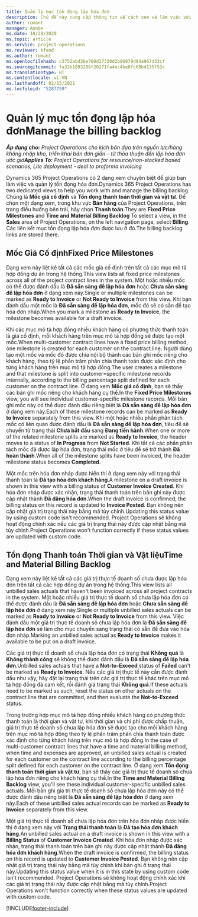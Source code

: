 ```yaml
---
title: Quản lý mục tồn đọng lập hóa đơn
description: Chủ đề này cung cấp thông tin về cách xem và làm việc với mục tồn đọng lập hóa đơn trong Project Operations.
author: rumant
manager: Annbe
ms.date: 10/20/2020
ms.topic: article
ms.service: project-operations
ms.reviewer: kfend
ms.author: rumant
ms.openlocfilehash: c3752abd26e760d27320d2b86079d84a967d53cf
ms.sourcegitcommit: fa32b1893286f20271fa4ec4be8fc68bd135f53c
ms.translationtype: HT
ms.contentlocale: vi-VN
ms.lasthandoff: 02/15/2021
ms.locfileid: "5287759"
---
```

# <a name="manage-the-billing-backlog"></a><span data-ttu-id="7270c-103">Quản lý mục tồn đọng lập hóa đơn</span><span class="sxs-lookup"><span data-stu-id="7270c-103">Manage the billing backlog</span></span>

<span data-ttu-id="7270c-104">_**Áp dụng cho:** Project Operations cho kịch bản dựa trên nguồn lực/hàng không nhập kho, triển khai bản đơn giản – từ thỏa thuận đến lập hóa đơn ước giá_</span><span class="sxs-lookup"><span data-stu-id="7270c-104">_**Applies To:** Project Operations for resource/non-stocked based scenarios, Lite deployment - deal to proforma invoicing_</span></span>

<span data-ttu-id="7270c-105">Dynamics 365 Project Operations có 2 dạng xem chuyên biệt để giúp bạn làm việc và quản lý tồn đọng hóa đơn.</span><span class="sxs-lookup"><span data-stu-id="7270c-105">Dynamics 365 Project Operations has two dedicated views to help you work with and manage the billing backlog.</span></span> <span data-ttu-id="7270c-106">Chúng là **Mốc giá cố định** và **Tồn đọng thanh toán thời gian và vật tư**. Để chọn một dạng xem, trong khu vực **Bán hàng** của Project Operations, trên trang điều hướng bên trái, hãy chọn **Thanh toán**.</span><span class="sxs-lookup"><span data-stu-id="7270c-106">They are **Fixed Price Milestones** and **Time and Material Billing Backlog** To select a view, in the **Sales** area of Project Operations, on the left navigation page, select **Billing**.</span></span> <span data-ttu-id="7270c-107">Các liên kết mục tồn đọng lập hóa đơn được lưu ở đó.</span><span class="sxs-lookup"><span data-stu-id="7270c-107">The billing backlog links are stored there.</span></span>

## <a name="fixed-price-milestones"></a><span data-ttu-id="7270c-108">Mốc Giá Cố định</span><span class="sxs-lookup"><span data-stu-id="7270c-108">Fixed Price Milestones</span></span>

<span data-ttu-id="7270c-109">Dạng xem này liệt kê tất cả các mốc giá cố định trên tất cả các mục mô tả hợp đồng dự án trong hệ thống.</span><span class="sxs-lookup"><span data-stu-id="7270c-109">This view lists all fixed price milestones across all of the project contract lines in the system.</span></span> <span data-ttu-id="7270c-110">Một hoặc nhiều mốc có thể được đánh dấu là **Đã sẵn sàng để lập hóa đơn** hoặc **Chưa sẵn sàng để lập hóa đơn** ở dạng xem này.</span><span class="sxs-lookup"><span data-stu-id="7270c-110">Single or multiple milestones can be marked as **Ready to Invoice** or **Not Ready to Invoice** from this view.</span></span> <span data-ttu-id="7270c-111">Khi bạn đánh dấu một mốc là **Đã sẵn sàng để lập hóa đơn**, mốc đó sẽ có sẵn để tạo hóa đơn nháp.</span><span class="sxs-lookup"><span data-stu-id="7270c-111">When you mark a milestone as **Ready to Invoice**, the milestone becomes available for a draft invoice.</span></span>

<span data-ttu-id="7270c-112">Khi các mục mô tả hợp đồng nhiều khách hàng có phương thức thanh toán là giá cố định, mỗi khách hàng trên mục mô tả hợp đồng sẽ được tạo một mốc.</span><span class="sxs-lookup"><span data-stu-id="7270c-112">When multi-customer contract lines have a fixed price billing method, one milestone is created for each customer on the contract line.</span></span> <span data-ttu-id="7270c-113">Người dùng tạo một mốc và mốc đó được chia nội bộ thành các bản ghi mốc riêng cho khách hàng, theo tỷ lệ phần trăm phân chia thanh toán được xác định cho từng khách hàng trên mục mô tả hợp đồng.</span><span class="sxs-lookup"><span data-stu-id="7270c-113">The user creates a milestone and that milestone is split into customer=specific milestone records internally, according to the billing percentage split defined for each customer on the contract line.</span></span> <span data-ttu-id="7270c-114">Ở dạng xem **Mốc giá cố định**, bạn sẽ thấy các bản ghi mốc riêng cho khách hàng cụ thể.</span><span class="sxs-lookup"><span data-stu-id="7270c-114">In the **Fixed Price Milestones** view, you will see individual customer-specific milestone records.</span></span> <span data-ttu-id="7270c-115">Mỗi bản ghi mốc này có thể được đánh dấu riêng biệt là **Đã sẵn sàng để lập hóa đơn** ở dạng xem này.</span><span class="sxs-lookup"><span data-stu-id="7270c-115">Each of these milestone records can be marked as **Ready to Invoice** separately from this view.</span></span> <span data-ttu-id="7270c-116">Khi một hoặc nhiều phần phân tách mốc có liên quan được đánh dấu là **Đã sẵn sàng để lập hóa đơn**, tiêu đề sẽ chuyển từ trạng thái **Chưa bắt đầu** sang **Đang tiến hành**.</span><span class="sxs-lookup"><span data-stu-id="7270c-116">When one or more of the related milestone splits are marked as **Ready to Invoice**, the header moves to a status of **In Progress** from **Not Started**.</span></span> <span data-ttu-id="7270c-117">Khi tất cả các phần phân tách mốc đã được lập hóa đơn, trạng thái mốc ở tiêu đề sẽ trở thành **Đã hoàn thành**.</span><span class="sxs-lookup"><span data-stu-id="7270c-117">When all of the milestone splits have been invoiced, the header milestone status becomes **Completed**.</span></span>

<span data-ttu-id="7270c-118">Một mốc trên hóa đơn nháp được hiển thị ở dạng xem này với trạng thái thanh toán là **Đã tạo hóa đơn khách hàng**.</span><span class="sxs-lookup"><span data-stu-id="7270c-118">A milestone on a draft invoice is shown in this view with a billing status of **Customer Invoice Created**.</span></span> <span data-ttu-id="7270c-119">Khi hóa đơn nháp được xác nhận, trạng thái thanh toán trên bản ghi này được cập nhật thành **Đã đăng hóa đơn**.</span><span class="sxs-lookup"><span data-stu-id="7270c-119">When the draft invoice is confirmed, the billing status on this record is updated to **Invoice Posted**.</span></span> <span data-ttu-id="7270c-120">Bạn không nên cập nhật giá trị trạng thái này bằng mã tùy chỉnh.</span><span class="sxs-lookup"><span data-stu-id="7270c-120">Updating this status value by using custom code isn't recommended.</span></span> <span data-ttu-id="7270c-121">Project Operations sẽ không hoạt động chính xác nếu các giá trị trạng thái này được cập nhật bằng mã tùy chỉnh.</span><span class="sxs-lookup"><span data-stu-id="7270c-121">Project Operations won't function correctly if these status values are updated with custom code.</span></span>

## <a name="time-and-material-billing-backlog"></a><span data-ttu-id="7270c-122">Tồn đọng Thanh toán Thời gian và Vật liệu</span><span class="sxs-lookup"><span data-stu-id="7270c-122">Time and Material Billing Backlog</span></span>

<span data-ttu-id="7270c-123">Dạng xem này liệt kê tất cả các giá trị thực tế doanh số chưa được lập hóa đơn trên tất cả các hợp đồng dự án trong hệ thống.</span><span class="sxs-lookup"><span data-stu-id="7270c-123">This view lists all unbilled sales actuals that haven't been invoiced across all project contracts in the system.</span></span> <span data-ttu-id="7270c-124">Một hoặc nhiều giá trị thực tế doanh số chưa lập hóa đơn có thể được đánh dấu là **Đã sẵn sàng để lập hóa đơn** hoặc **Chưa sẵn sàng để lập hóa đơn** ở dạng xem này.</span><span class="sxs-lookup"><span data-stu-id="7270c-124">Single or multiple unbilled sales actuals can be marked as **Ready to Invoice** or **Not Ready to Invoice** from this view.</span></span> <span data-ttu-id="7270c-125">Việc đánh dấu một giá trị thực tế doanh số chưa lập hóa đơn là **Đã sẵn sàng để lập hóa đơn** sẽ làm cho mục chuyển sang trạng thái có sẵn để đưa vào hóa đơn nháp.</span><span class="sxs-lookup"><span data-stu-id="7270c-125">Marking an unbilled sales actual as **Ready to Invoice** makes it available to be put on a draft invoice.</span></span>

<span data-ttu-id="7270c-126">Các giá trị thực tế doanh số chưa lập hóa đơn có trạng thái **Không quá** là **Không thành công** sẽ không thể được đánh dấu là **Đã sẵn sàng để lập hóa đơn**.</span><span class="sxs-lookup"><span data-stu-id="7270c-126">Unbilled sales actuals that have a **Not-to-Exceed** status of **Failed** can't be marked as **Ready to Invoice**.</span></span> <span data-ttu-id="7270c-127">Nếu các giá trị thực tế này cần được đánh dấu như vậy, hãy đặt lại trạng thái trên các giá trị thực tế khác trên mục mô tả hợp đồng đã cam kết, rồi đánh giá trạng thái **Không quá**.</span><span class="sxs-lookup"><span data-stu-id="7270c-127">If these actuals need to be marked as such, reset the status on other actuals on the contract line that are committed, and then evaluate the **Not-to-Exceed** status.</span></span>

<span data-ttu-id="7270c-128">Trong trường hợp mục mô tả hợp đồng nhiều khách hàng có phương thức thanh toán là thời gian và vật tư, khi thời gian và chi phí được chấp thuận, giá trị thực tế doanh số chưa lập hóa đơn sẽ được tạo cho mỗi khách hàng trên mục mô tả hợp đồng theo tỷ lệ phần trăm phân chia thanh toán được xác định cho từng khách hàng trên mục mô tả hợp đồng.</span><span class="sxs-lookup"><span data-stu-id="7270c-128">In the case of multi-customer contract lines that have a time and material billing method, when time and expenses are approved, an unbilled sales actual is created for each customer on the contract line according to the billing percentage split defined for each customer on the contract line.</span></span> <span data-ttu-id="7270c-129">Ở dạng xem **Tồn đọng thanh toán thời gian và vật tư**, bạn sẽ thấy các giá trị thực tế doanh số chưa lập hóa đơn riêng cho khách hàng cụ thể.</span><span class="sxs-lookup"><span data-stu-id="7270c-129">In the **Time and Material Billing Backlog** view, you'll see these individual customer-specific unbilled sales actuals.</span></span> <span data-ttu-id="7270c-130">Mỗi bản ghi giá trị thực tế doanh số chưa lập hóa đơn này có thể được đánh dấu riêng biệt là **Đã sẵn sàng để lập hóa đơn** ở dạng xem này.</span><span class="sxs-lookup"><span data-stu-id="7270c-130">Each of these unbilled sales actual records can be marked as **Ready to Invoice** separately from this view.</span></span>

<span data-ttu-id="7270c-131">Một giá trị thực tế doanh số chưa lập hóa đơn trên hóa đơn nháp được hiển thị ở dạng xem này với **Trạng thái thanh toán** là **Đã tạo hóa đơn khách hàng**.</span><span class="sxs-lookup"><span data-stu-id="7270c-131">An unbilled sales actual on a draft invoice is shown in this view with a **Billing Status** of **Customer Invoice Created**.</span></span> <span data-ttu-id="7270c-132">Khi hóa đơn nháp được xác nhận, trạng thái thanh toán trên bản ghi này được cập nhật thành **Đã đăng hóa đơn khách hàng**.</span><span class="sxs-lookup"><span data-stu-id="7270c-132">When the draft invoice is confirmed, the billing status on this record is updated to **Customer Invoice Posted**.</span></span> <span data-ttu-id="7270c-133">Bạn không nên cập nhật giá trị trạng thái này bằng mã tùy chỉnh khi bản ghi ở trạng thái này.</span><span class="sxs-lookup"><span data-stu-id="7270c-133">Updating this status value when it is in this state by using custom code isn't recommended.</span></span> <span data-ttu-id="7270c-134">Project Operations sẽ không hoạt động chính xác khi các giá trị trạng thái này được cập nhật bằng mã tùy chỉnh.</span><span class="sxs-lookup"><span data-stu-id="7270c-134">Project Operations won't function correctly when these status values are updated with custom code.</span></span>


[!INCLUDE[footer-include](../includes/footer-banner.md)]
